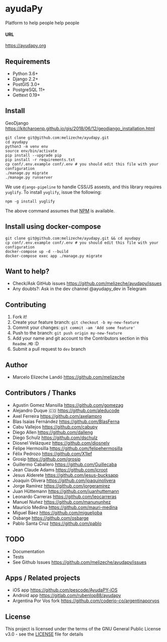 # ayudaPy

Platform to help people help people

#### URL

https://ayudapy.org

## Requirements

- Python 3.6+
- Django 2.2+
- PostGIS 3.0+
- PostgreSQL 11+
- Gettext 0.19+

## Install

GeoDjango https://kitcharoenp.github.io/gis/2018/06/12/geodjango_installation.html

```
git clone git@github.com:melizeche/ayudapy.git
cd ayudapy
python3 -m venv env
source env/bin/activate
pip install --upgrade pip
pip install -r requirements.txt
cp conf/.env.example conf/.env # you should edit this file with your configuration
./manage.py migrate
./manage.py runserver
```

We use `django-pipeline` to handle CSS/JS assests, and this library requires `yuglify`. To install `yuglify`, issue the following:

```
npm -g install yuglify
```

The above command assumes that [NPM](https://www.npmjs.com/get-npm) is available.

## Install using docker-compose

```
git clone git@github.com:melizeche/ayudapy.git && cd ayudapy
cp conf/.env.example conf/.env # you should edit this file with your configuration
docker-compose up -d --build
docker-compose exec app ./manage.py migrate
```

## Want to help?

* Check/Ask GitHub issues https://github.com/melizeche/ayudapy/issues
* Any doubts?: Ask in the dev channel @ayudapy_dev in Telegram

## Contributing

1. Fork it!
2. Create your feature branch: `git checkout -b my-new-feature`
3. Commit your changes: `git commit -am 'Add some feature'`
4. Push to the branch: `git push origin my-new-feature`
5. Add your name and git account to the Contributors section in this `Readme.MD` :D
6. Submit a pull request to `dev` branch

## Author

- Marcelo Elizeche Landó https://github.com/melizeche

## Contributors / Thanks

- Agustin Gomez Mansilla https://github.com/gomezag
- Alejandro Duque 🇨🇴 https://github.com/aleducode
- Axel Ferreira https://github.com/axelampro
- Blas Isaias Fernández https://github.com/BlasFerna
- Cabu Vallejos https://github.com/cabupy
- Diego Allen https://github.com/dalleng
- Diego Schulz https://github.com/dschulz
- Diosnel Velázquez https://github.com/diosnelv
- Felipe Hermosilla https://github.com/felipehermosilla
- Félix Pedrozo https://github.com/X1lef
- Grosip https://github.com/grosip
- Guillermo Caballero https://github.com/Guillecaba
- Jean Claude Adams https://github.com/jcroot
- Jesus Alderete https://github.com/jesus-bucksapp
- Joaquín Olivera https://github.com/joaquinolivera
- Jorge Ramírez https://github.com/jorgeramirez
- Juan Hüttemann https://github.com/juanhuttemann
- Leonardo Carreras https://github.com/leocarreras
- Manuel Nuñez https://github.com/manununhez
- Mauricio Medina https://github.com/mauri-medina
- Miguel Báez https://github.com/migueljoba 
- Osbarge https://github.com/osbarge
- Pablo Santa Cruz https://github.com/pablo

## TODO

- Documentation
- Tests
- See Github Issues https://github.com/melizeche/ayudapy/issues

## Apps / Related projects

* iOS app https://github.com/pescode/AyudaPY-iOS
* Android app https://gitlab.com/rubenlop88/ayudapy
* Argentina Por Vos fork https://github.com/coderio-co/argentinaporvos

## License

This project is licensed under the terms of the GNU General Public License v3.0 - see the [LICENSE](LICENSE) file for details
